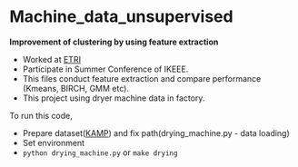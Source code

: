 # Machine_data_unsupervised
**Improvement of clustering by using feature extraction**
* Worked at [ETRI](https://ksp.etri.re.kr/ksp/article/read?id=65553)
* Participate in Summer Conference of IKEEE.
* This files conduct feature extraction and compare performance (Kmeans, BIRCH, GMM etc).
* This project using dryer machine data in factory.

To run this code,
* Prepare dataset([KAMP](https://www.kamp-ai.kr/front/dataset/AiDataDetail.jsp?AI_SEARCH=&page=1&DATASET_SEQ=11&EQUIP_SEL=&FILE_TYPE_SEL=&GUBUN_SEL=&WDATE_SEL=)) and fix path(drying_machine.py - data loading)
* Set environment
* ```python drying_machine.py``` or ```make drying```
